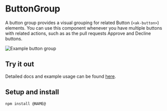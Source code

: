 # ButtonGroup

A button group provides a visual grouping for related Button (`<ak-button>`) elements. You can use this component whenever you have multiple buttons with related actions, such as as the pull requests Approve and Decline buttons.

![Example button group](https://bytebucket.org/atlassian/atlaskit/raw/@BITBUCKET_COMMIT@/packages/ak-button-group/docs/button_group.png)

## Try it out

Detailed docs and example usage can be found [here](https://aui-cdn.atlassian.com/atlaskit/stories/@NAME@/@VERSION@/).

## Setup and install

```
npm install @NAME@
```
